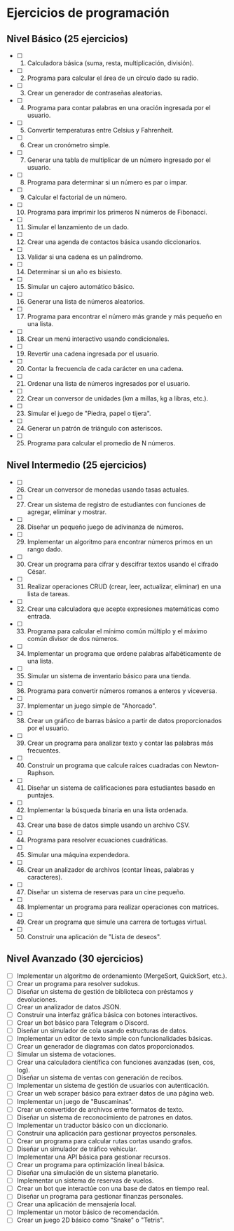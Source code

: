 # Ejercicios de programación
## Nivel Básico (25 ejercicios)

- [ ] 1. Calculadora básica (suma, resta, multiplicación, división).
- [ ] 2. Programa para calcular el área de un círculo dado su radio.
- [ ] 3. Crear un generador de contraseñas aleatorias.
- [ ] 4. Programa para contar palabras en una oración ingresada por el usuario.
- [ ] 5. Convertir temperaturas entre Celsius y Fahrenheit.
- [ ] 6. Crear un cronómetro simple.
- [ ] 7. Generar una tabla de multiplicar de un número ingresado por el usuario.
- [ ] 8. Programa para determinar si un número es par o impar.
- [ ] 9. Calcular el factorial de un número.
- [ ] 10. Programa para imprimir los primeros N números de Fibonacci.
- [ ] 11. Simular el lanzamiento de un dado.
- [ ] 12. Crear una agenda de contactos básica usando diccionarios.
- [ ] 13. Validar si una cadena es un palíndromo.
- [ ] 14. Determinar si un año es bisiesto.
- [ ] 15. Simular un cajero automático básico.
- [ ] 16. Generar una lista de números aleatorios.
- [ ] 17. Programa para encontrar el número más grande y más pequeño en una lista.
- [ ] 18. Crear un menú interactivo usando condicionales.
- [ ] 19. Revertir una cadena ingresada por el usuario.
- [ ] 20. Contar la frecuencia de cada carácter en una cadena.
- [ ] 21. Ordenar una lista de números ingresados por el usuario.
- [ ] 22. Crear un conversor de unidades (km a millas, kg a libras, etc.).
- [ ] 23. Simular el juego de "Piedra, papel o tijera".
- [ ] 24. Generar un patrón de triángulo con asteriscos.
- [ ] 25. Programa para calcular el promedio de N números.

## Nivel Intermedio (25 ejercicios)

- [ ] 26. Crear un conversor de monedas usando tasas actuales.
- [ ] 27. Crear un sistema de registro de estudiantes con funciones de agregar, eliminar y mostrar.
- [ ] 28. Diseñar un pequeño juego de adivinanza de números.
- [ ] 29. Implementar un algoritmo para encontrar números primos en un rango dado.
- [ ] 30. Crear un programa para cifrar y descifrar textos usando el cifrado César.
- [ ] 31. Realizar operaciones CRUD (crear, leer, actualizar, eliminar) en una lista de tareas.
- [ ] 32. Crear una calculadora que acepte expresiones matemáticas como entrada.
- [ ] 33. Programa para calcular el mínimo común múltiplo y el máximo común divisor de dos números.
- [ ] 34. Implementar un programa que ordene palabras alfabéticamente de una lista.
- [ ] 35. Simular un sistema de inventario básico para una tienda.
- [ ] 36. Programa para convertir números romanos a enteros y viceversa.
- [ ] 37. Implementar un juego simple de "Ahorcado".
- [ ] 38. Crear un gráfico de barras básico a partir de datos proporcionados por el usuario.
- [ ] 39. Crear un programa para analizar texto y contar las palabras más frecuentes.
- [ ] 40. Construir un programa que calcule raíces cuadradas con Newton-Raphson.
- [ ] 41. Diseñar un sistema de calificaciones para estudiantes basado en puntajes.
- [ ] 42. Implementar la búsqueda binaria en una lista ordenada.
- [ ] 43. Crear una base de datos simple usando un archivo CSV.
- [ ] 44. Programa para resolver ecuaciones cuadráticas.
- [ ] 45. Simular una máquina expendedora.
- [ ] 46. Crear un analizador de archivos (contar líneas, palabras y caracteres).
- [ ] 47. Diseñar un sistema de reservas para un cine pequeño.
- [ ] 48. Implementar un programa para realizar operaciones con matrices.
- [ ] 49. Crear un programa que simule una carrera de tortugas virtual.
- [ ] 50. Construir una aplicación de "Lista de deseos".

## Nivel Avanzado (30 ejercicios)

- [ ] Implementar un algoritmo de ordenamiento (MergeSort, QuickSort, etc.).
- [ ] Crear un programa para resolver sudokus.
- [ ] Diseñar un sistema de gestión de biblioteca con préstamos y devoluciones.
- [ ] Crear un analizador de datos JSON.
- [ ] Construir una interfaz gráfica básica con botones interactivos.
- [ ] Crear un bot básico para Telegram o Discord.
- [ ] Diseñar un simulador de cola usando estructuras de datos.
- [ ] Implementar un editor de texto simple con funcionalidades básicas.
- [ ] Crear un generador de diagramas con datos proporcionados.
- [ ] Simular un sistema de votaciones.
- [ ] Crear una calculadora científica con funciones avanzadas (sen, cos, log).
- [ ] Diseñar un sistema de ventas con generación de recibos.
- [ ] Implementar un sistema de gestión de usuarios con autenticación.
- [ ] Crear un web scraper básico para extraer datos de una página web.
- [ ] Implementar un juego de "Buscaminas".
- [ ] Crear un convertidor de archivos entre formatos de texto.
- [ ] Diseñar un sistema de reconocimiento de patrones en datos.
- [ ] Implementar un traductor básico con un diccionario.
- [ ] Construir una aplicación para gestionar proyectos personales.
- [ ] Crear un programa para calcular rutas cortas usando grafos.
- [ ] Diseñar un simulador de tráfico vehicular.
- [ ] Implementar una API básica para gestionar recursos.
- [ ] Crear un programa para optimización lineal básica.
- [ ] Diseñar una simulación de un sistema planetario.
- [ ] Implementar un sistema de reservas de vuelos.
- [ ] Crear un bot que interactúe con una base de datos en tiempo real.
- [ ] Diseñar un programa para gestionar finanzas personales.
- [ ] Crear una aplicación de mensajería local.
- [ ] Implementar un motor básico de recomendación.
- [ ] Crear un juego 2D básico como "Snake" o "Tetris".

